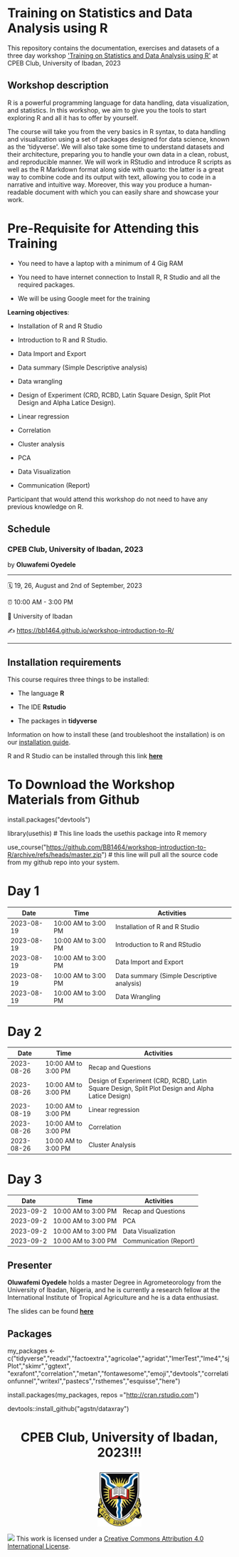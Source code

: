 # Training on Statistics and Data Analysis using R

This repository contains the documentation, exercises and datasets of a three day workshop ['Training on Statistics and Data Analysis using R'](https://bb1464.github.io/workshop-introduction-to-R/) at CPEB Club, University of Ibadan, 2023

## Workshop description

R is a powerful programming language for data handling, data visualization, and statistics. In this workshop, we aim to give you the tools to start exploring R and all it has to offer by yourself.

The course will take you from the very basics in R syntax, to data handling and visualization using a set of packages designed for data science, known as the 'tidyverse'. We will also take some time to understand datasets and their architecture, preparing you to handle your own data in a clean, robust, and reproducible manner. We will work in RStudio and introduce R scripts as well as the R Markdown format along side with quarto: the latter is a great way to combine code and its output with text, allowing you to code in a narrative and intuitive way. Moreover, this way you produce a human-readable document with which you can easily share and showcase your work.

# Pre-Requisite for Attending this Training

-   You need to have a laptop with a minimum of 4 Gig RAM

-   You need to have internet connection to Install R, R Studio and all the required packages.

- We will be using Google meet for the training

**Learning objectives**:

-   Installation of R and R Studio

-   Introduction to R and R Studio.

-   Data Import and Export

-   Data summary (Simple Descriptive analysis)

-   Data wrangling

-   Design of Experiment (CRD, RCBD, Latin Square Design, Split Plot Design and Alpha Latice Design).

-   Linear regression

-   Correlation

-   Cluster analysis

-   PCA

-   Data Visualization

-   Communication (Report)

Participant that would attend this workshop do not need to have any previous knowledge on R.

## Schedule

### CPEB Club, University of Ibadan, 2023

by **Oluwafemi Oyedele**

------------------------------------------------------------------------

:spiral_calendar: 19, 26, August and 2nd of September, 2023

:alarm_clock: 10:00 AM - 3:00 PM

:hotel: University of Ibadan

:writing_hand: <https://bb1464.github.io/workshop-introduction-to-R/>

------------------------------------------------------------------------

## Installation requirements

This course requires three things to be installed:

-   The language **R**

-   The IDE **Rstudio**

-   The packages in **tidyverse**

Information on how to install these (and troubleshoot the installation) is on our [installation guide](installation.md).

R and R Studio can be installed through this link [**here**](https://posit.co/download/rstudio-desktop/)

# To Download the Workshop Materials from Github

install.packages("devtools")

library(usethis) # This line loads the usethis package into R memory

use_course("https://github.com/BB1464/workshop-introduction-to-R/archive/refs/heads/master.zip") # this line will pull all the source code from my github repo into your system.


# Day 1

| Date       | Time                | Activities                                 |
|----------------|------------------|--------------------------------------|
| 2023-08-19 | 10:00 AM to 3:00 PM | Installation of R and R Studio             |
| 2023-08-19 | 10:00 AM to 3:00 PM | Introduction to R and RStudio              |
| 2023-08-19 | 10:00 AM to 3:00 PM | Data Import and Export                     |
| 2023-08-19 | 10:00 AM to 3:00 PM | Data summary (Simple Descriptive analysis) |
| 2023-08-19 | 10:00 AM to 3:00 PM | Data Wrangling                             |

# Day 2

| Date       | Time                | Activities                                                                                       |
|-------------|-------------|-----------------------------------------------|
| 2023-08-26 | 10:00 AM to 3:00 PM | Recap and Questions                                                                              |
| 2023-08-26 | 10:00 AM to 3:00 PM | Design of Experiment (CRD, RCBD, Latin Square Design, Split Plot Design and Alpha Latice Design) |
| 2023-08-19 | 10:00 AM to 3:00 PM | Linear regression                                                                                |
| 2023-08-26 | 10:00 AM to 3:00 PM | Correlation                                                                                      |
| 2023-08-26 | 10:00 AM to 3:00 PM | Cluster Analysis                                                                                 |

# Day 3

| Date       | Time                | Activities             |
|------------|---------------------|------------------------|
| 2023-09-2 | 10:00 AM to 3:00 PM | Recap and Questions    |
| 2023-09-2 | 10:00 AM to 3:00 PM | PCA                    |
| 2023-09-2 | 10:00 AM to 3:00 PM | Data Visualization     |
| 2023-09-2 | 10:00 AM to 3:00 PM | Communication (Report) |

## Presenter

**Oluwafemi Oyedele** holds a master Degree in Agrometeorology from the University of Ibadan, Nigeria, and he is currently a research fellow at the International Institute of Tropical Agriculture and he is a data enthusiast.

The slides can be found [**here**](https://bb1464.github.io/workshop-introduction-to-R/)

## Packages

my_packages <- c("tidyverse","readxl","factoextra","agricolae","agridat","lmerTest","lme4","sjPlot","skimr","ggtext",
"exrafont","correlation","metan","fontawesome","emoji","devtools","correlationfunnel","writexl","pastecs","rsthemes","esquisse","here")

install.packages(my_packages, repos ="http://cran.rstudio.com")

devtools::install_github("agstn/dataxray")


<h1 align="center">

CPEB Club, University of Ibadan, 2023!!!

</h1>

<p align="center">

<img src="https://github.com/BB1464/workshop-introduction-to-R/blob/master/img/ui.jpg" width="20%"/>

</p>

![](https://i.creativecommons.org/l/by/4.0/88x31.png) This work is licensed under a [Creative Commons Attribution 4.0 International License](https://creativecommons.org/licenses/by/4.0/).
